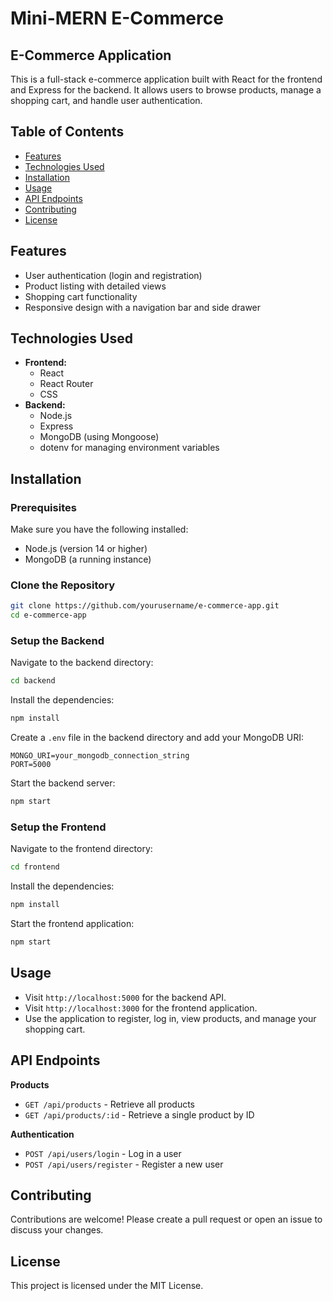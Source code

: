 # Mini-MERN E-Commerce

## E-Commerce Application

This is a full-stack e-commerce application built with React for the frontend and Express for the backend. It allows users to browse products, manage a shopping cart, and handle user authentication.

## Table of Contents

- [Features](#features)
- [Technologies Used](#technologies-used)
- [Installation](#installation)
- [Usage](#usage)
- [API Endpoints](#api-endpoints)
- [Contributing](#contributing)
- [License](#license)

## Features

- User authentication (login and registration)
- Product listing with detailed views
- Shopping cart functionality
- Responsive design with a navigation bar and side drawer

## Technologies Used

- **Frontend:**
  - React
  - React Router
  - CSS
- **Backend:**
  - Node.js
  - Express
  - MongoDB (using Mongoose)
  - dotenv for managing environment variables

## Installation

### Prerequisites

Make sure you have the following installed:

- Node.js (version 14 or higher)
- MongoDB (a running instance)

### Clone the Repository

```bash
git clone https://github.com/yourusername/e-commerce-app.git
cd e-commerce-app
```

### Setup the Backend

Navigate to the backend directory:

```bash
cd backend
```

Install the dependencies:

```bash
npm install
```

Create a `.env` file in the backend directory and add your MongoDB URI:

```
MONGO_URI=your_mongodb_connection_string
PORT=5000
```

Start the backend server:

```bash
npm start
```

### Setup the Frontend

Navigate to the frontend directory:

```bash
cd frontend
```

Install the dependencies:

```bash
npm install
```

Start the frontend application:

```bash
npm start
```

## Usage

- Visit `http://localhost:5000` for the backend API.
- Visit `http://localhost:3000` for the frontend application.
- Use the application to register, log in, view products, and manage your shopping cart.

## API Endpoints

**Products**
- `GET /api/products` - Retrieve all products
- `GET /api/products/:id` - Retrieve a single product by ID

**Authentication**
- `POST /api/users/login` - Log in a user
- `POST /api/users/register` - Register a new user

## Contributing

Contributions are welcome! Please create a pull request or open an issue to discuss your changes.

## License

This project is licensed under the MIT License.
